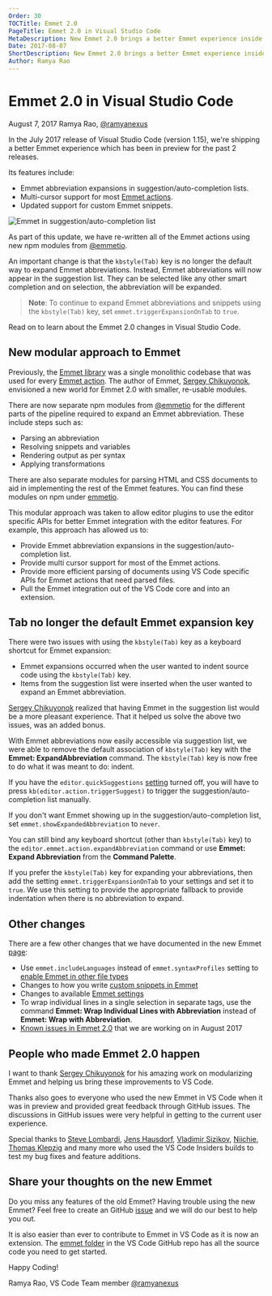 ```yaml
---
Order: 30
TOCTitle: Emmet 2.0
PageTitle: Emmet 2.0 in Visual Studio Code
MetaDescription: New Emmet 2.0 brings a better Emmet experience inside VS Code.
Date: 2017-08-07
ShortDescription: New Emmet 2.0 brings a better Emmet experience inside VS Code.
Author: Ramya Rao
---
```

# Emmet 2.0 in Visual Studio Code

August 7, 2017 Ramya Rao, [@ramyanexus](https://twitter.com/ramyanexus)

In the July 2017 release of Visual Studio Code (version 1.15), we're shipping a better Emmet experience which has been in preview for the past 2 releases.

Its features include:

* Emmet abbreviation expansions in suggestion/auto-completion lists.
* Multi-cursor support for most [Emmet actions](https://docs.emmet.io/actions/).
* Updated support for custom Emmet snippets.

![Emmet in suggestion/auto-completion list](emmet.gif)

As part of this update, we have re-written all of the Emmet actions using new npm modules from [@emmetio](https://www.npmjs.com/~emmetio).

An important change is that the `kbstyle(Tab)` key is no longer the default way to expand Emmet abbreviations. Instead, Emmet abbreviations will now appear in the suggestion list. They can be selected like any other smart completion and on selection, the abbreviation will be expanded.

>**Note**: To continue to expand Emmet abbreviations and snippets using the `kbstyle(Tab)` key, set `emmet.triggerExpansionOnTab` to `true`.

Read on to learn about the Emmet 2.0 changes in Visual Studio Code.

## New modular approach to Emmet

Previously, the [Emmet library](https://github.com/emmetio/emmet) was a single monolithic codebase that was used for every [Emmet action](https://docs.emmet.io/actions/). The author of Emmet, [Sergey Chikuyonok](https://github.com/sergeche), envisioned a new world for Emmet 2.0 with smaller, re-usable modules.

There are now separate npm modules from [@emmetio](https://github.com/emmetio) for the different parts of the pipeline required to expand an Emmet abbreviation. These include steps such as:

* Parsing an abbreviation
* Resolving snippets and variables
* Rendering output as per syntax
* Applying transformations

There are also separate modules for parsing HTML and CSS documents to aid in implementing the rest of the Emmet features. You can find these modules on npm under [emmetio](https://www.npmjs.com/~emmetio).

This modular approach was taken to allow editor plugins to use the editor specific APIs for better Emmet integration with the editor features. For example, this approach has allowed us to:

* Provide Emmet abbreviation expansions in the suggestion/auto-completion list.
* Provide multi cursor support for most of the Emmet actions.
* Provide more efficient parsing of documents using VS Code specific APIs for Emmet actions that need parsed files.
* Pull the Emmet integration out of the VS Code core and into an extension.

## Tab no longer the default Emmet expansion key

There were two issues with using the `kbstyle(Tab)` key as a keyboard shortcut for Emmet expansion:

* Emmet expansions occurred when the user wanted to indent source code using the `kbstyle(Tab)` key.
* Items from the suggestion list were inserted when the user wanted to expand an Emmet abbreviation.

[Sergey Chikuyonok](https://github.com/sergeche) realized that having Emmet in the suggestion list would be a more pleasant experience. That it helped us solve the above two issues, was an added bonus.

With Emmet abbreviations now easily accessible via suggestion list, we were able to remove the default association of `kbstyle(Tab)` key with the **Emmet: ExpandAbbreviation** command. The `kbstyle(Tab)` key is now free to do what it was meant to do: indent.

If you have the `editor.quickSuggestions` [setting](/docs/getstarted/settings.md) turned off, you will have to press `kb(editor.action.triggerSuggest)` to trigger the suggestion/auto-completion list manually.

If you don't want Emmet showing up in the suggestion/auto-completion list, set `emmet.showExpandedAbbreviation` to `never`.

You can still bind any keyboard shortcut (other than `kbstyle(Tab)` key) to the `editor.emmet.action.expandAbbreviation` command or use **Emmet: Expand Abbreviation** from the **Command Palette**.

If you prefer the `kbstyle(Tab)` key for expanding your abbreviations, then add the setting `emmet.triggerExpansionOnTab` to your settings and set it to `true`. We use this setting to provide the appropriate fallback to provide indentation when there is no abbreviation to expand.

## Other changes

There are a few other changes that we have documented in the new Emmet [page](/docs/editor/emmet.md):

* Use `emmet.includeLanguages` instead of `emmet.syntaxProfiles` setting to [enable Emmet in other file types](/docs/editor/emmet.md#emmet-abbreviations-in-other-file-types)
* Changes to how you write [custom snippets in Emmet](/docs/editor/emmet.md#using-custom-emmet-snippets)
* Changes to available [Emmet settings](/docs/editor/emmet.md#emmet-configuration)
* To wrap individual lines in a single selection in separate tags, use the command **Emmet: Wrap Individual Lines with Abbreviation** instead of **Emmet: Wrap with Abbreviation**.
* [Known issues in Emmet 2.0](/docs/editor/emmet.md#known-issues-in-emmet-20) that we are working on in August 2017

## People who made Emmet 2.0 happen

I want to thank [Sergey Chikuyonok](https://github.com/sergeche) for his amazing work on modularizing Emmet and helping us bring these improvements to VS Code.

Thanks also goes to everyone who used the new Emmet in VS Code when it was in preview and provided great feedback through GitHub issues. The discussions in GitHub issues were very helpful in getting to the current user experience.

Special thanks to [Steve Lombardi](https://github.com/smlombardi), [Jens Hausdorf](https://github.com/jens1o), [Vladimir Sizikov](https://github.com/vvs), [Niichie](https://github.com/Niichie), [Thomas Klepzig](https://github.com/tklepzig) and many more who used the VS Code Insiders builds to test my bug fixes and feature additions.

## Share your thoughts on the new Emmet

Do you miss any features of the old Emmet? Having trouble using the new Emmet? Feel free to create an GitHub [issue](https://github.com/microsoft/vscode/issues) and we will do our best to help you out.

It is also easier than ever to contribute to Emmet in VS Code as it is now an extension. The [emmet folder](https://github.com/microsoft/vscode/tree/main/extensions/emmet) in the VS Code GitHub repo has all the source code you need to get started.

Happy Coding!

Ramya Rao, VS Code Team member [@ramyanexus](https://twitter.com/ramyanexus)
